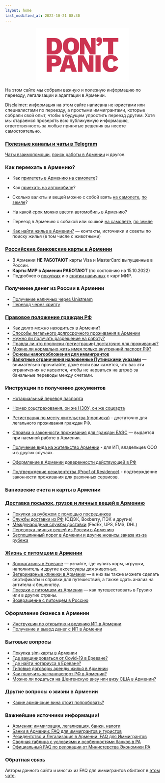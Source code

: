 ```yaml
---
layout: home
last_modified_at: 2022-10-21 08:30
---
```


<p style="text-align: center;"><img src="/assets/panic.svg" alt="Don't panic!" width="300px"></p>

На этом сайте мы собрали важную и полезную информацию по переезду, легализации и адаптации в Армении.

Disclaimer: информация на этом сайте написана не юристами или специалистами по переезду, а простыми
иммигрантами, которые собрали свой опыт, чтобы в будущем упростить переезд другим. Хотя мы стараемся
проверять всю публикуемую информацию, ответственность за любые принятые решения вы несете самостоятельно.

### [Полезные каналы и чаты в Telegram](/telegram-groups)

[Чаты взаимопомощи](/telegram-groups#помощь-иммигрантам), [поиск работы в Армении](/telegram-groups#поиск-работы) и другое.

### Как переехать в Армению?

- Как [прилететь в Армению на самолете](/moving/by-air)?
- Как [приехать на автомобиле](/moving/by-car)?
- Сколько валюты и вещей можно с собой взять [на самолете](/moving/by-air#customs), [по земле](/moving/by-car#customs)?
- [На какой срок можно ввезти автомобиль в Армению](/moving/by-car#на-какой-срок-можно-ввезти-автомобиль-в-армению)?
- Переезд в Армению с собакой или кошкой [на самолете](/animals/flight-to-armenia), [по земле](/animals/ground-to-armenia)

- [Как найти жилье в Армении?](/rent-house) — контакты, источники и советы по поиску жилья (в том числе с животными)

### [Российские банковские карты в Армении](/russian-cards)

- В Армении **НЕ РАБОТАЮТ** карты Visa и MasterCard выпущенные в России.
- **Карты МИР в Армении РАБОТАЮТ** (по состоянию на 15.10.2022)
- Подробнее о [покупках](/russian-cards#особенности-работы-карт-мир-в-армении) и о [снятии наличных](/russian-cards#снятие-наличных-с-карт-мир) с карт МИР.

### Получение денег из России в Армении

- [Получение наличных через Unistream](/money/unistream)
- [Перевод через крипту](/money/crypto)

### [Правовое положение граждан РФ](migration)

- [Как долго можно находиться в Армении?](migration#p1)
- [Способы легального долгосрочного проживания в Армении](migration#p2)
- [Нужно ли получать разрешение на работу?](migration#p4)
- [Правда ли что прописки (регистрации) достаточно для проживания?](migration#p5)
- [Можно ли нормально жить имея только внутренний паспорт РФ?](migration#p6)
- **[Основы налогообложения для иммигрантов](/taxes)**
- **[Валютные ограничения наложенные Путинскими указами](/laws/restrictions)** — внимательно прочитайте, даже если
  вам кажется, что вас эти ограничения не касаются, чтобы не нарваться на штраф за банальные переводы между счетами.

### Инструкции по получению документов

- [Нотариальный перевод паспорта](/documents/passport-translation)
- [Номер соцстрахования, он же НЗОУ, он же соцкарта](/documents/social-number)
- [Регистрация по месту жительства (прописка)](/documents/registration) - достаточно для легального проживания граждан РФ.
- [Справка о законности проживания для граждан ЕАЭС](/documents/eaeu-cert) — выдается при наемной работе в Армении.
- [Получение вида на жительство Армении](/documents/residence) - для ИП, владельцев ООО и в других случаях.

- [Оформление в Армении доверенности действующей в РФ](/documents/power-of-attorney)
- [Подтверждение резидентства (Proof of Residence)](/documents/proof-of-residence) - подтверждение законности проживания для различных сервисов.

### Банковские счета и карты в Армении

[//]: # (todo: Банковские карты в Армении)

### [Доставка посылок, грузов и личных вещей в Армению](/delivery)

- [Покупки за рубежом с помощью посредников](/delivery#mailforwarding)
- [Службы доставки из РФ](/delivery/services#ru) (СДЭК, Boxberry, ПЭК и другие)
- [Международные службы доставки](/delivery/services#int) (FedEx, UPS, EMS, DHL)
- [Перевозка личных вещей из России в Армению](/delivery#amtrans)
- [Беспошлинный порог в Армении и другие нюансы заказа из-за рубежа](/delivery#taxes)

### [Жизнь с питомцем в Армении](/animals/)

- [Зоомагазины в Ереване](/animals/shops-yerevan) — узнайте, где купить корм, игрушки, наполнитель и другие аксессуары
  для животных.
- [Ветеринарные клиники в Армении](/animals/vetclinics) — в них вы также можете сделать сертификаты и справки для
  путешествий, а также сдать анализ на антитела к бешенству.
- [Поездки с питомцем из Армении](/animals/#поездки-с-животным-из-армении) — как путешествовать в Грузию или
  в другие страны.
- [Возвращение с питомцем в Россию](/animals/return-to-russia)

### Оформление бизнеса в Армении

- [Инструкции по открытию и ведению ИП в Армении](/business/ip)
- [Получение и вывод денег с ИП в Армении](/business/ip-money)

### Бытовые вопросы

- [Покупка sim-карты в Армении](/cellular)
- [Где вакцинироваться от Covid-19 в Ереване?](/covid-vaccine)
- [Где найти нотариуса в Ереване?](/attorneys)
- [Типовые договоры аренды жилья в Армении](/rent-house#contract)
- [Как получить загранпаспорт РФ в Армении?](/documents/zagran)
- [Можно ли податься на Шенгенскую визу или визу США в Армении?](/documents/foreign-visa)

### Другие вопросы о жизни в Армении

- [Какие армянские вина стоит попробовать?](/armenian-wines)

### Важнейшие источники информации!

- [Армения: иммиграция, легализация, банки, налоги](https://t.me/am_banking_and_residency)
- [Банки в Армении: FAQ для иммигрантов и туристов](https://bit.ly/armenian-banks-faq)
- [Резидентство и Легализация в Армении: FAQ для Иммигрантов](https://bit.ly/armenian-residency-faq)
- [Сводная таблица с условиями и особенностями банков в РА](https://bit.ly/armenian-banks-terms)
- [Официальный FAQ по релокации от Министерства Экономики РА](https://mineconomy.am/media/18156/reloc_mineconomy.pdf)

### Обратная связь

Авторы данного сайта и многих из FAQ для иммигрантов обитают в [этом чате](https://t.me/am_banking_and_relocation_chat).

[//]: # (todo: Жизнь и использование авто в Армении)

[//]: # (todo: Рефакторинг переезда с животным)

